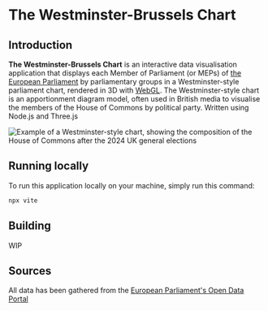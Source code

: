 # The Westminster-Brussels Chart

## Introduction

**The Westminster-Brussels Chart** is an interactive data visualisation application that displays each Member of Parliament (or MEPs) of [the European Parliament](https://www.europarl.europa.eu/about-parliament/en) by parliamentary groups in a Westminster-style parliament chart, rendered in 3D with [WebGL](https://developer.mozilla.org/en-US/docs/Web/API/WebGL_API). The Westminster-style chart is an apportionment diagram model, often used in British media to visualise the members of the House of Commons by political party. Written using Node.js and Three.js

![Example of a Westminster-style chart, showing the composition of the House of Commons after the 2024 UK general elections](https://upload.wikimedia.org/wikipedia/commons/1/12/House_of_Commons_%282024_election%29.svg)

## Running locally

To run this application locally on your machine, simply run this command:

```bash
npx vite
```

## Building

WIP

## Sources

All data has been gathered from the [European Parliament's Open Data Portal](https://data.europarl.europa.eu/en/home)

